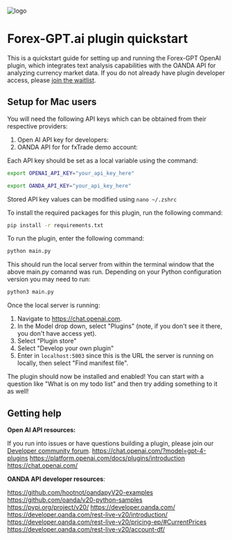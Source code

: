 
![logo](https://github.com/hatgit/forex-gpt/assets/5213035/c461f57b-d977-4c95-bc9f-de6abac01501)


# Forex-GPT.ai plugin quickstart

This is a quickstart guide for setting up and running the Forex-GPT OpenAI plugin, which integrates text analysis capabilities with the OANDA API for analyzing currency market data. If you do not already have plugin developer access, please [join the waitlist](https://openai.com/waitlist/plugins).

## Setup for Mac users

You will need the following API keys which can be obtained from their respective providers:

1) Open AI API key for developers:
2) OANDA API for for fxTrade demo account: 

Each API key should be set as a local variable using the command: 

```bash
export OPENAI_API_KEY="your_api_key_here"
```

```bash
export OANDA_API_KEY="your_api_key_here"
```

Stored API key values can be modified using `nano ~/.zshrc`


To install the required packages for this plugin, run the following command:

```bash
pip install -r requirements.txt
```

To run the plugin, enter the following command:

```bash
python main.py
```

This should run the local server from within the terminal window that the above main.py comannd was run. Depending on your Python configuration version you may need to run:

```bash
python3 main.py
```


Once the local server is running:

1. Navigate to https://chat.openai.com. 
2. In the Model drop down, select "Plugins" (note, if you don't see it there, you don't have access yet).
3. Select "Plugin store"
4. Select "Develop your own plugin"
5. Enter in `localhost:5003` since this is the URL the server is running on locally, then select "Find manifest file".

The plugin should now be installed and enabled! You can start with a question like "What is on my todo list" and then try adding something to it as well! 

## Getting help

**Open AI API resources:**

If you run into issues or have questions building a plugin, please join our [Developer community forum](https://community.openai.com/c/chat-plugins/20).
https://chat.openai.com/?model=gpt-4-plugins
https://platform.openai.com/docs/plugins/introduction
https://chat.openai.com/

**OANDA API developer resources**: 

https://github.com/hootnot/oandapyV20-examples
https://github.com/oanda/v20-python-samples
https://pypi.org/project/v20/
https://developer.oanda.com/
https://developer.oanda.com/rest-live-v20/introduction/
https://developer.oanda.com/rest-live-v20/pricing-ep/#CurrentPrices
https://developer.oanda.com/rest-live-v20/account-df/


